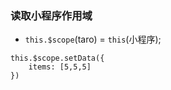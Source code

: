### 读取小程序作用域
* `this.$scope`(taro) = `this`(小程序);
```
this.$scope.setData({
    items: [5,5,5]
})
```